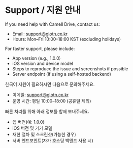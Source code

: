 # Support / 지원 안내

If you need help with Camell Drive, contact us:

- Email: support@glotn.co.kr
- Hours: Mon–Fri 10:00–18:00 KST (excluding holidays)

For faster support, please include:

- App version (e.g., 1.0.0)
- iOS version and device model
- Steps to reproduce the issue and screenshots if possible
- Server endpoint (if using a self-hosted backend)

한국어 지원이 필요하시면 다음으로 문의해주세요.

- 이메일: support@glotn.co.kr
- 운영 시간: 평일 10:00–18:00 (공휴일 제외)

빠른 처리를 위해 아래 정보를 함께 보내주세요.

- 앱 버전(예: 1.0.0)
- iOS 버전 및 기기 모델
- 재현 절차 및 스크린샷(가능한 경우)
- 서버 엔드포인트(자가 호스팅 백엔드 사용 시)



